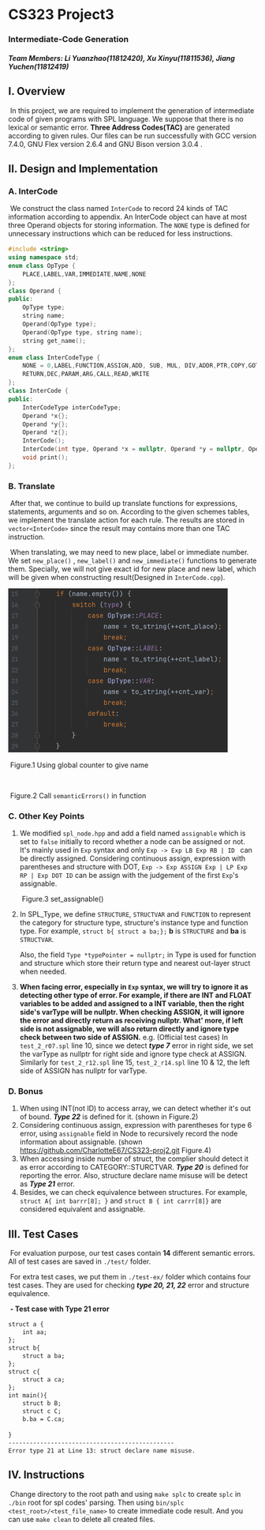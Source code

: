 # CS323 Project3

###  Intermediate-Code Generation

##### **Team Members: Li Yuanzhao(11812420), Xu Xinyu(11811536), Jiang Yuchen(11812419)**

## I. Overview

​		In this project, we are required to implement the generation of intermediate code of given programs with SPL language. We suppose that there is no lexical or semantic error. **Three Address Codes(TAC)** are generated according to given rules. Our files can be run successfully with GCC version 7.4.0, GNU Flex version 2.6.4 and GNU Bison version 3.0.4 .



## II. Design and Implementation

### A. InterCode

​		We construct the class named `InterCode` to record 24 kinds of TAC information according to appendix. An InterCode object can have at most three Operand objects for storing information. The `NONE` type is defined for unnecessary instructions which can be reduced for less instructions.

```C++
#include <string>
using namespace std;
enum class OpType {
    PLACE,LABEL,VAR,IMMEDIATE,NAME,NONE
};
class Operand {
public:
    OpType type;
    string name;
    Operand(OpType type);
    Operand(OpType type, string name);
    string get_name();
};
enum class InterCodeType {
    NONE = 0,LABEL,FUNCTION,ASSIGN,ADD, SUB, MUL, DIV,ADDR,PTR,COPY,GOTO,IF_S,IF_SE,IF_B,IF_BE,IF_NE,IF_EQ,
    RETURN,DEC,PARAM,ARG,CALL,READ,WRITE
};
class InterCode {
public:
    InterCodeType interCodeType;
    Operand *x{};
    Operand *y{};
    Operand *z{};
    InterCode();
    InterCode(int type, Operand *x = nullptr, Operand *y = nullptr, Operand *z = nullptr);
    void print();
};
```

### B. Translate

​		After that, we continue to build up translate functions for expressions, statements, arguments and so on. According to the given schemes tables, we implement the translate action for each rule. The results are stored in `vector<InterCode>` since the result may contains more than one TAC instruction. 

​		When translating, we may need to new place, label or immediate number. We set `new_place()` , `new_label()` and `new_immediate()` functions to generate them. Specially, we will not give exact id for new place and new label, which will be given when constructing result(Designed in `InterCode.cpp`).

​															<img src="SID-Project3.assets/image-20211209204601249.png" alt="image-20211209204601249" style="zoom:50%;" /> 

​													Figure.1 Using global counter to give name

​		



​													Figure.2 Call `semanticErrors()` in function

### 	C. Other Key Points

  1. We modified `spl_node.hpp` and add a field named `assignable` which is set to `false` initially to record whether a node can be assigned or not. It's mainly used in `Exp` syntax and only `Exp -> Exp LB Exp RB | ID `  can be directly assigned. Considering continuous assign, expression with parentheses and structure with DOT, `Exp -> Exp ASSIGN Exp | LP Exp RP | Exp DOT ID` can be assign with the judgement of the first `Exp`'s assignable.

     ​													Figure.3  set_assignable()																				

  2. In SPL_Type, we define `STRUCTURE`, `STRUCTVAR` and `FUNCTION` to represent the category for structure type, structure's instance type and function type. For example, `struct b{ struct a ba;};` **b** is `STRUCTURE` and **ba** is `STRUCTVAR`.

     Also, the field `Type *typePointer = nullptr;` in Type is used for function and structure which store their return type and nearest out-layer struct when needed.

  3. **When facing error, especially in `Exp` syntax, we will try to ignore it as detecting other type of error. For example, if there are INT and FLOAT variables to be added and assigned to a INT variable, then the right side's varType will be nullptr. When checking ASSIGN, it will ignore the error and directly return as receiving nullptr. What' more, if left side is not assignable, we will also return directly and ignore type check between two side of ASSIGN.** e.g. (Official test cases) In `test_2_r07.spl`  line 10, since we detect ***type 7*** error in right side, we set the varType as nullptr for right side and ignore type check at ASSIGN. Similarly for `test_2_r12.spl` line 15, `test_2_r14.spl`  line 10 & 12,  the left side of ASSIGN has nullptr for varType. 

### D. Bonus

1. When using INT(not ID) to access array, we can detect whether it's out of bound. ***Type 22*** is defined for it. (shown in Figure.2)
2. Considering continuous assign, expression with parentheses for type 6 error, using `assignable` field in Node to recursively record the node information about assignable. (shown https://github.com/CharlotteE67/CS323-proj2.git Figure.4)
3. When accessing inside number of struct, the complier should detect it as error according to CATEGORY::STURCTVAR. ***Type 20*** is defined for reporting the error. Also, structure declare name misuse will be detect as ***Type 21*** error.
3. Besides, we can check equivalence between structures. For example, `struct A{ int barrr[8]; }` and `struct B { int carrr[8]}` are considered equivalent and assignable.

## III. Test Cases

​			For evaluation purpose, our test cases contain **14** different semantic errors. All of test cases are saved in `./test/` folder.

​			For extra test cases, we put them in `./test-ex/` folder which contains four test cases. They are used for checking ***type 20, 21, 22*** error and structure equivalence.

​			**- Test case with Type 21 error**

```SPL
struct a {
    int aa;
};
struct b{
    struct a ba;
};
struct c{
    struct a ca;
};
int main(){
    struct b B;
    struct c C;
    b.ba = C.ca;

}
-----------------------------------------------
Error type 21 at Line 13: struct declare name misuse.
```



## IV. Instructions

​			Change directory to the root path and using `make splc` to create `splc` in `./bin` root for spl codes' parsing. Then using `bin/splc <test_root>/<test_file_name>` to create immediate code result. And you can use `make clean` to delete all created files.
